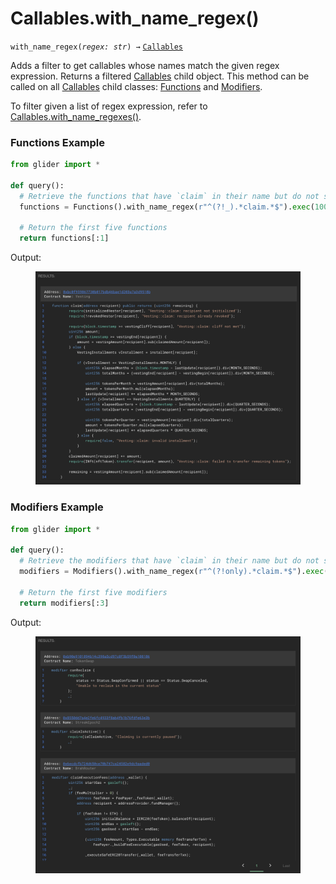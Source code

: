 # Callables.with\_name\_regex()

`with_name_regex(`_`regex: str`_`) →` [`Callables`](./)

Adds a filter to get callables whose names match the given regex expression. Returns a filtered [Callables](./) child object. This method can be called on all [Callables](./) child classes: [Functions](functions/) and [Modifiers](modifiers/).

To filter given a list of regex expression, refer to [Callables.with\_name\_regexes()](callables.with_name_regexes.md).

### Functions Example

```python
from glider import *

def query():
  # Retrieve the functions that have `claim` in their name but do not start with `_`
  functions = Functions().with_name_regex(r"^(?!_).*claim.*$").exec(100)

  # Return the first five functions
  return functions[:1]
```

Output:

<figure><img src="../../.gitbook/assets/image (2) (1) (1) (1) (1) (1) (1) (1).png" alt=""><figcaption></figcaption></figure>

### Modifiers Example

```python
from glider import *

def query():
  # Retrieve the modifiers that have `claim` in their name but do not start with `only`
  modifiers = Modifiers().with_name_regex(r"^(?!only).*claim.*$").exec(100)

  # Return the first five modifiers
  return modifiers[:3]
```

Output:

<figure><img src="../../.gitbook/assets/image (161).png" alt=""><figcaption></figcaption></figure>
